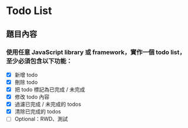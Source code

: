 # Todo List

## 題目內容

### 使用任意 JavaScript library 或 framework，實作一個 todo list，至少必須包含以下功能：
- [x] 新增 todo
- [x] 刪除 todo
- [x] 把 todo 標記為已完成 / 未完成
- [x] 修改 todo 內容
- [x] 過濾已完成 / 未完成的 todos
- [x] 清除已完成的 todos
- [ ] Optional：RWD、測試
